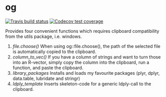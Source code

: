 # og
<!-- badges: start -->
[![Travis build status](https://travis-ci.org/OskarGauffin/og.svg?branch=master)](https://travis-ci.org/OskarGauffin/og)
[![Codecov test coverage](https://codecov.io/gh/OskarGauffin/og/branch/master/graph/badge.svg)](https://app.codecov.io/gh/OskarGauffin/og?branch=master)
<!-- badges: end -->

Provides four convenient functions which requires clipboard compatibility from the utils package, i.e. windows.

1. *file.choose()* When using og::file.choose(), the path of the selected file is automatically copied to the clipboard. 
2. *column_to_vec()* If you have a column of strings and want to turn those into an R-vector, simply copy the column into the clipboard, run a function, and paste the clipboard. 
3. *library_packages* Installs and loads my favourite packages (plyr, dplyr, data.table, lubridate and stringr)
4. *ldply_template* Inserts skeleton-code for a generic ldply-call to the clipboard.  
